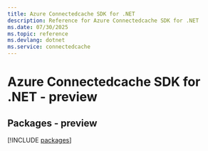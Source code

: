 ```yaml
---
title: Azure Connectedcache SDK for .NET
description: Reference for Azure Connectedcache SDK for .NET
ms.date: 07/30/2025
ms.topic: reference
ms.devlang: dotnet
ms.service: connectedcache
---
```

# Azure Connectedcache SDK for .NET - preview
## Packages - preview
[!INCLUDE [packages](connectedcache-index.md)]